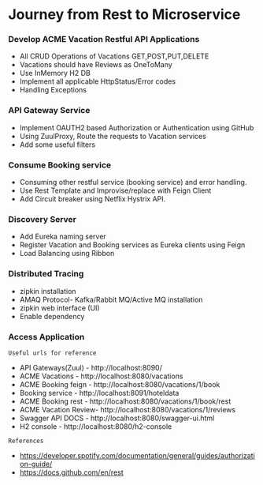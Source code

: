 # Journey from Rest to Microservice

### Develop ACME Vacation Restful API Applications
   - All CRUD Operations of Vacations GET,POST,PUT,DELETE
   - Vacations should have Reviews as OneToMany
   - Use InMemory H2 DB
   - Implement all applicable HttpStatus/Error codes
   - Handling Exceptions
### API Gateway Service
   - Implement OAUTH2 based Authorization or Authentication using GitHub
   - Using ZuulProxy, Route the requests to Vacation services
   - Add some useful filters
### Consume Booking service
   - Consuming other restful service (booking service) and error handling.
   - Use Rest Template and Improvise/replace with Feign Client
   - Add Circuit breaker using Netflix Hystrix API.
### Discovery Server
   - Add Eureka naming server
   - Register Vacation and Booking services as Eureka clients using Feign
   - Load Balancing using Ribbon
### Distributed Tracing
   - zipkin installation
   - AMAQ Protocol- Kafka/Rabbit MQ/Active MQ installation
   - zipkin web interface (UI)
   - Enable dependency
### Access Application
```
Useful urls for reference
```
- API Gateways(Zuul) - http://localhost:8090/
- ACME Vacations     - http://localhost:8080/vacations
- ACME Booking feign - http://localhost:8080/vacations/1/book
- Booking service    - http://localhost:8091/hoteldata
- ACME Booking rest  - http://localhost:8080/vacations/1/book/rest
- ACME Vacation Review- http://localhost:8080/vacations/1/reviews
- Swagger API DOCS   - http://localhost:8080/swagger-ui.html
- H2 console         - http://localhost:8080/h2-console

```
References
```
- https://developer.spotify.com/documentation/general/guides/authorization-guide/
- https://docs.github.com/en/rest

